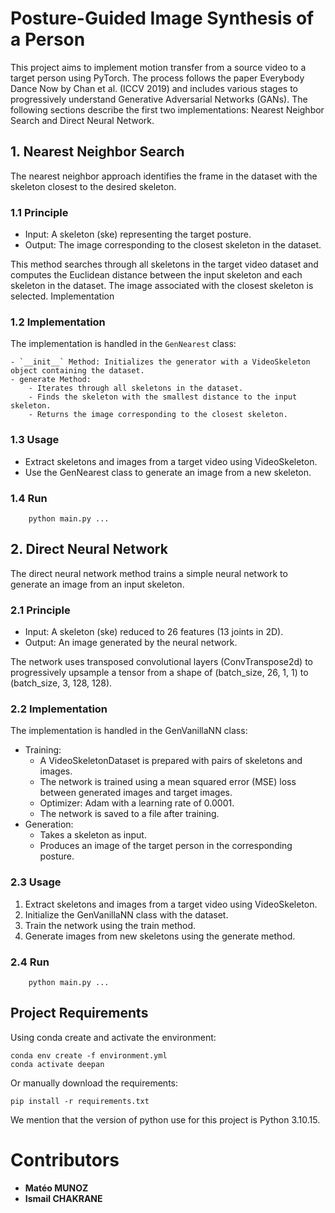# Posture-Guided Image Synthesis of a Person

This project aims to implement motion transfer from a source video to a target person using PyTorch. The process follows the paper Everybody Dance Now by Chan et al. (ICCV 2019) and includes various stages to progressively understand Generative Adversarial Networks (GANs). The following sections describe the first two implementations: Nearest Neighbor Search and Direct Neural Network.

## 1. Nearest Neighbor Search

The nearest neighbor approach identifies the frame in the dataset with the skeleton closest to the desired skeleton.

### 1.1 Principle

- Input: A skeleton (ske) representing the target posture.
- Output: The image corresponding to the closest skeleton in the dataset.

This method searches through all skeletons in the target video dataset and computes the Euclidean distance between the input skeleton and each skeleton in the dataset. The image associated with the closest skeleton is selected.
Implementation

### 1.2 Implementation

The implementation is handled in the `GenNearest` class:

    - `__init__` Method: Initializes the generator with a VideoSkeleton object containing the dataset.
    - generate Method:
        - Iterates through all skeletons in the dataset.
        - Finds the skeleton with the smallest distance to the input skeleton.
        - Returns the image corresponding to the closest skeleton.

### 1.3 Usage

- Extract skeletons and images from a target video using VideoSkeleton.
- Use the GenNearest class to generate an image from a new skeleton.

### 1.4 Run

```
    python main.py ...
```

## 2. Direct Neural Network

The direct neural network method trains a simple neural network to generate an image from an input skeleton.

### 2.1 Principle

- Input: A skeleton (ske) reduced to 26 features (13 joints in 2D).
- Output: An image generated by the neural network.

The network uses transposed convolutional layers (ConvTranspose2d) to progressively upsample a tensor from a shape of (batch_size, 26, 1, 1) to (batch_size, 3, 128, 128).

### 2.2 Implementation

The implementation is handled in the GenVanillaNN class:

- Training:
    - A VideoSkeletonDataset is prepared with pairs of skeletons and images.
    - The network is trained using a mean squared error (MSE) loss between generated images and target images.
    - Optimizer: Adam with a learning rate of 0.0001.
    - The network is saved to a file after training.
- Generation:
    - Takes a skeleton as input.
    - Produces an image of the target person in the corresponding posture.

### 2.3 Usage

1. Extract skeletons and images from a target video using VideoSkeleton.
2. Initialize the GenVanillaNN class with the dataset.
3. Train the network using the train method.
4. Generate images from new skeletons using the generate method.

### 2.4 Run

```
    python main.py ...
```

## Project Requirements

Using conda create and activate the environment:

```
conda env create -f environment.yml
conda activate deepan
```

Or manually download the requirements:

```
pip install -r requirements.txt
```

We mention that the version of python use for this project is Python 3.10.15.

# Contributors

- **Matéo MUNOZ**  
- **Ismail CHAKRANE**